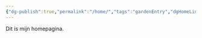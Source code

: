 ```yaml
---
{"dg-publish":true,"permalink":"/home/","tags":"gardenEntry","dgHomeLink":true,"dgPassFrontmatter":false,"dgShowBacklinks":false,"dgShowLocalGraph":false,"dgShowInlineTitle":false}
---
```



Dit is mijn homepagina.